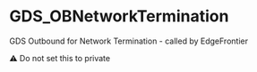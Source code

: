 # GDS_OBNetworkTermination
GDS Outbound for Network Termination - called by EdgeFrontier

⚠ Do not set this to private
